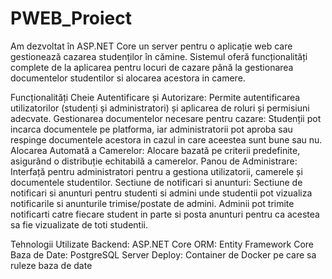 # PWEB_Proiect
Am dezvoltat în ASP.NET Core un server pentru o aplicație web care gestionează cazarea studenților în cămine.
Sistemul oferă funcționalități complete de la aplicarea pentru locuri de cazare până la gestionarea documentelor studentilor si alocarea acestora in camere.

Funcționalități Cheie
Autentificare și Autorizare:
Permite autentificarea utilizatorilor (studenți și administratori) și aplicarea de roluri și permisiuni adecvate.
Gestionarea documentelor necesare pentru cazare:
Studenții pot incarca documentele pe platforma, iar administratorii pot aproba sau respinge documentele acestora in cazul in care aceestea sunt bune sau nu.
Alocarea Automată a Camerelor:
Alocare bazată pe criterii predefinite, asigurând o distribuție echitabilă a camerelor.
Panou de Administrare:
Interfață pentru administratori pentru a gestiona utilizatorii, camerele și documentele studentilor.
Sectiune de notificari si anunturi:
Sectiune de notificari si anunturi pentru studenti si admini unde studentii pot vizualiza notificarile si anunturile trimise/postate de admini.
Adminii pot trimite notificarti catre fiecare student in parte si posta anunturi pentru ca acestea sa fie vizualizate de toti studentii.

Tehnologii Utilizate
Backend: ASP.NET Core
ORM: Entity Framework Core
Baza de Date: PostgreSQL Server
Deploy: Container de Docker pe care sa ruleze baza de date
